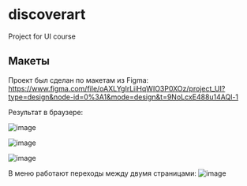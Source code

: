 # discoverart
Project for UI course

## Макеты
Проект был сделан по макетам из Figma:
https://www.figma.com/file/oAXLYgIrLiiHqWIO3P0XOz/project_UI?type=design&node-id=0%3A1&mode=design&t=9NoLcxE488u14AQl-1

Результат в браузере:

![image](https://github.com/ednastik/discoverart/assets/32436602/cbfeb813-bc4d-45d8-a28b-2b117a324826)


![image](https://github.com/ednastik/discoverart/assets/32436602/3c944304-bb5b-44dc-8b33-a2ae0e291036)

![image](https://github.com/ednastik/discoverart/assets/32436602/5c2de529-105b-4985-8ba7-a3d39f918431)

В меню работают переходы между двумя страницами:
![image](https://github.com/ednastik/discoverart/assets/32436602/2d771bfc-4393-4ba5-8dc7-8a6d578e5078)



